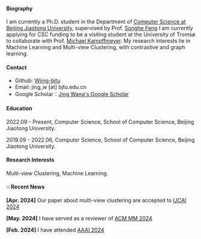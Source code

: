 
#### Biography
I am currently a Ph.D. student in the  Department of [Computer Science at Beijing Jiaotong University](https://scit.bjtu.edu.cn/), supervised by Prof. [Songhe Feng](https://faculty.bjtu.edu.cn/8407/) I am currently applying for CSC funding to be a visiting student at the University of Tromsø to collaborate with Prof. [Michael Kampffmeyer](https://sites.google.com/view/michaelkampffmeyer). My research interests lie in  Machine Learning and Multi-view Clustering, with contrastive and graph learning.


#### Contact
* Github: [Wjing-bjtu](https://github.com/Wjing-bjtu)
* Email: jing_w [at] bjtu.edu.cn
* Google Scholar：[Jing Wang's Google Scholar](https://scholar.google.com/citations?user=iKdCRFwAAAAJ&hl=zh-CN&oi=sra)

#### Education
2022.09 - Present, Computer Science, School of Computer Science, Beijing Jiaotong University.

2019.09 - 2022.06, Computer Science, School of Computer Science, Beijing Jiaotong University.

#### Research Interests
Multi-view Clustering, Machine Learning.


[avatar]:/contents/news9.png

#### ![avatar] Recent News
<strong>[Apr. 2024]</strong> Our paper about multi-view clustering are accepted to [IJCAI 2024](https://ijcai24.org/)

<strong>[May. 2024]</strong> I have served as a reviewer of [ACM MM 2024](https://2024.acmmm.org/)

<strong>[Feb. 2024]</strong> I have attended [AAAI 2024](https://aaai.org/)



